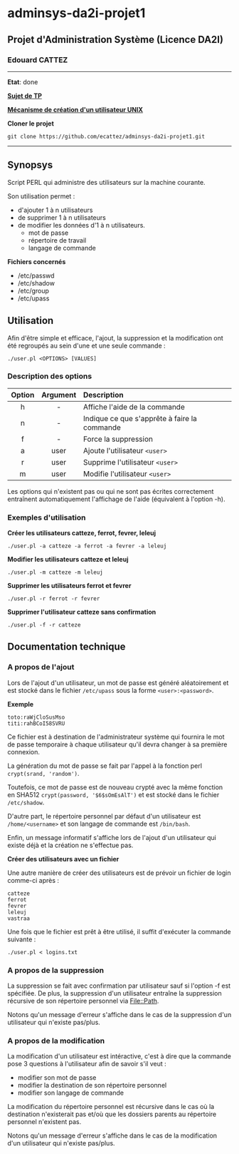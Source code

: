 # adminsys-da2i-projet1
## Projet d'Administration Système (Licence DA2I)
### Edouard CATTEZ

---------------------

**Etat**: done

[**Sujet de TP**](http://cristal.univ-lille.fr/~lhoussai/e/da2i/sujet1.txt)

[**Mécanisme de création d'un utilisateur UNIX**](http://www.linux-perl-c.lami20j.fr/contenu/affiche-linux_tuto-4-creation-manuelle-d-un-utilisateur-:-le-mecanisme.html)

**Cloner le projet**

```
git clone https://github.com/ecattez/adminsys-da2i-projet1.git
```

---------------------

## Synopsys

Script PERL qui administre des utilisateurs sur la machine courante.

Son utilisation permet :
- d'ajouter 1 à n utilisateurs
- de supprimer 1 à n utilisateurs
- de modifier les données d'1 à n utilisateurs.
  - mot de passe
  - répertoire de travail
  - langage de commande

**Fichiers concernés**

- /etc/passwd
- /etc/shadow
- /etc/group
- /etc/upass

## Utilisation

Afin d'être simple et efficace, l'ajout, la suppression et la modification ont été regroupés au sein d'une et une seule commande :

```
./user.pl <OPTIONS> [VALUES]
```

### Description des options

| Option | Argument | Description |
|:------:|:--------:|:--------------------------|
| h | - | Affiche l'aide de la commande |
| n | - | Indique ce que s'apprête à faire la commande |
| f | - | Force la suppression |
| a | user | Ajoute l'utilisateur `<user>` |
| r | user | Supprime l'utilisateur `<user>` |
| m | user | Modifie l'utilisateur `<user>` |

Les options qui n'existent pas ou qui ne sont pas écrites correctement entraînent automatiquement l'affichage de l'aide (équivalent à l'option -h).

### Exemples d'utilisation

**Créer les utilisateurs catteze, ferrot, fevrer, leleuj**

```
./user.pl -a catteze -a ferrot -a fevrer -a leleuj
```

**Modifier les utilisateurs catteze et leleuj**

```
./user.pl -m catteze -m leleuj
```

**Supprimer les utilisateurs ferrot et fevrer**

```
./user.pl -r ferrot -r fevrer
```

**Supprimer l'utilisateur catteze sans confirmation**

```
./user.pl -f -r catteze
```

## Documentation technique

### A propos de l'ajout

Lors de l'ajout d'un utilisateur, un mot de passe est généré aléatoirement et est stocké dans le fichier `/etc/upass` sous la forme `<user>:<password>`.

**Exemple**

```
toto:raWjCloSusMso
titi:rahBCoI58SVRU
```

Ce fichier est à destination de l'administrateur système qui fournira le mot de passe temporaire à chaque utilisateur qu'il devra changer à sa première connexion.

La génération du mot de passe se fait par l'appel à la fonction perl `crypt(srand, 'random')`.

Toutefois, ce mot de passe est de nouveau crypté avec la même fonction en SHA512 `crypt(password, '$6$sOmEsAlT')` et est stocké dans le fichier `/etc/shadow`.

D'autre part, le répertoire personnel par défaut d'un utilisateur est `/home/<username>` et son langage de commande est `/bin/bash`.

Enfin, un message informatif s'affiche lors de l'ajout d'un utilisateur qui existe déjà et la création ne s'effectue pas.

**Créer des utilisateurs avec un fichier**

Une autre manière de créer des utilisateurs est de prévoir un fichier de login comme-ci après :

```
catteze
ferrot
fevrer
leleuj
vastraa
```

Une fois que le fichier est prêt à être utilisé, il suffit d'exécuter la commande suivante :

```
./user.pl < logins.txt
```

### A propos de la suppression

La suppression se fait avec confirmation par utilisateur sauf si l'option -f est spécifiée. De plus, la suppression d'un utilisateur entraîne la suppression récursive de son répertoire personnel via [File::Path](http://perldoc.perl.org/File/Path.html).

Notons qu'un message d'erreur s'affiche dans le cas de la suppression d'un utilisateur qui n'existe pas/plus.

### A propos de la modification

La modification d'un utilisateur est intéractive, c'est à dire que la commande pose 3 questions à l'utilisateur afin de savoir s'il veut :
- modifier son mot de passe
- modifier la destination de son répertoire personnel
- modifier son langage de commande

La modification du répertoire personnel est récursive dans le cas où la destination n'existerait pas et/où que les dossiers parents au répertoire personnel n'existent pas.

Notons qu'un message d'erreur s'affiche dans le cas de la modification d'un utilisateur qui n'existe pas/plus.
